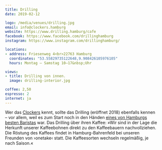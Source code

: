 ```yaml
---
title: Drilling
date: 2019-02-12

logo: /media/venues/drilling.jpg
email: info@clockers.hamburg
website: https://www.drilling.hamburg/cafe
facebook: https://www.facebook.com/drillinghamburg
instagram: https://www.instagram.com/drillinghamburg/

locations:
- address: Friesenweg 4<br>22763 Hamburg
  coordinates: "53.55829735122648,9.908426105976105"
  hours: Montag – Samstag 10–17&nbsp;Uhr

views:
- title: Drilling von innen.
  image: drilling-interior.jpg

coffee: 2,50
espresso: 2
internet: ja
---
```


Wer das [Clockers](https://clockers.hamburg/) kennt, sollte das Drilling (eröffnet 2018) ebenfalls kennen – vor allem, weil es zum Start noch in den Händen [eines von Hamburgs besten Baristas](https://www.facebook.com/drillinghamburg/photos/a.193377721384251/319052372150118/) war. Das Drilling über ihren Kaffee: »Wir sind in der Lage die Herkunft unserer Kaffeebohnen direkt zu den Kaffeebauern nachvollziehen. Die Röstung des Kaffees findet in Hamburg-Bahrenfeld bei unseren Freunden von ›onetake‹ statt. Die Kaffeesorten wechseln regelmäßig, je nach Saison.«